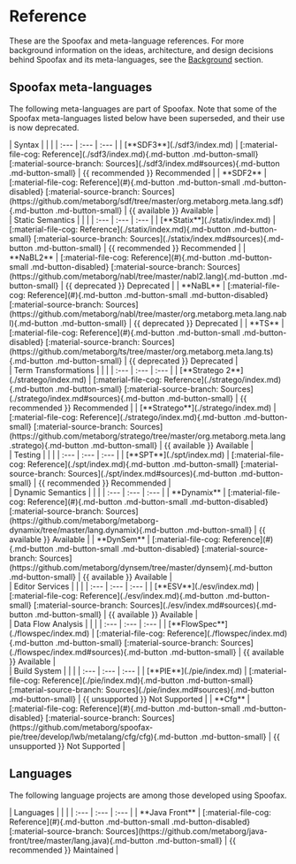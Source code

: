 # Reference
These are the Spoofax and meta-language references. For more background information on the ideas, architecture, and design decisions behind Spoofax and its meta-languages, see the [Background](../background/index.md) section.

## Spoofax meta-languages
The following meta-languages are part of Spoofax. Note that some of the Spoofax meta-languages listed below have been superseded, and their use is now deprecated.


<div class="full-width t262" markdown="block">
| Syntax | | |
| :--- | :--- | :--- |
| [**SDF3**](./sdf3/index.md)             | [:material-file-cog: Reference](./sdf3/index.md){.md-button .md-button-small}           [:material-source-branch: Sources](./sdf3/index.md#sources){.md-button .md-button-small}                                                                  | {{ recommended }} Recommended |
| **SDF2**                                | [:material-file-cog: Reference](#){.md-button .md-button-small .md-button-disabled}     [:material-source-branch: Sources](https://github.com/metaborg/sdf/tree/master/org.metaborg.meta.lang.sdf){.md-button .md-button-small}                   | {{ available }} Available |
</div>

<div class="full-width t262" markdown="block">
| Static Semantics | | |
| :--- | :--- | :--- |
| [**Statix**](./statix/index.md)         | [:material-file-cog: Reference](./statix/index.md){.md-button .md-button-small}         [:material-source-branch: Sources](./statix/index.md#sources){.md-button .md-button-small}                                                                | {{ recommended }} Recommended |
| **NaBL2**                               | [:material-file-cog: Reference](#){.md-button .md-button-small .md-button-disabled}     [:material-source-branch: Sources](https://github.com/metaborg/nabl/tree/master/nabl2.lang){.md-button .md-button-small}                                  | {{ deprecated }} Deprecated |
| **NaBL**                                | [:material-file-cog: Reference](#){.md-button .md-button-small .md-button-disabled}     [:material-source-branch: Sources](https://github.com/metaborg/nabl/tree/master/org.metaborg.meta.lang.nabl){.md-button .md-button-small}                 | {{ deprecated }} Deprecated |
| **TS**                                  | [:material-file-cog: Reference](#){.md-button .md-button-small .md-button-disabled}     [:material-source-branch: Sources](https://github.com/metaborg/ts/tree/master/org.metaborg.meta.lang.ts){.md-button .md-button-small}                     | {{ deprecated }} Deprecated |
</div>

<div class="full-width t262" markdown="block">
| Term Transformations | | |
| :--- | :--- | :--- |
| [**Stratego 2**](./stratego/index.md)   | [:material-file-cog: Reference](./stratego/index.md){.md-button .md-button-small}       [:material-source-branch: Sources](./stratego/index.md#sources){.md-button .md-button-small}                                                              | {{ recommended }} Recommended |
| [**Stratego**](./stratego/index.md)     | [:material-file-cog: Reference](./stratego/index.md){.md-button .md-button-small}       [:material-source-branch: Sources](https://github.com/metaborg/stratego/tree/master/org.metaborg.meta.lang.stratego){.md-button .md-button-small}         | {{ available }} Available |
</div>

<div class="full-width t262" markdown="block">
| Testing | | |
| :--- | :--- | :--- |
| [**SPT**](./spt/index.md)               | [:material-file-cog: Reference](./spt/index.md){.md-button .md-button-small}            [:material-source-branch: Sources](./spt/index.md#sources){.md-button .md-button-small}                                                                   | {{ recommended }} Recommended |
</div>

<div class="full-width t262" markdown="block">
| Dynamic Semantics | | |
| :--- | :--- | :--- |
| **Dynamix**                             | [:material-file-cog: Reference](#){.md-button .md-button-small .md-button-disabled}     [:material-source-branch: Sources](https://github.com/metaborg/metaborg-dynamix/tree/master/lang.dynamix){.md-button .md-button-small}                    | {{ available }} Available |
| **DynSem**                              | [:material-file-cog: Reference](#){.md-button .md-button-small .md-button-disabled}     [:material-source-branch: Sources](https://github.com/metaborg/dynsem/tree/master/dynsem){.md-button .md-button-small}                                    | {{ available }} Available |
</div>


<div class="full-width t262" markdown="block">
| Editor Services | | |
| :--- | :--- | :--- |
| [**ESV**](./esv/index.md)               | [:material-file-cog: Reference](./esv/index.md){.md-button .md-button-small}            [:material-source-branch: Sources](./esv/index.md#sources){.md-button .md-button-small}                                                                   | {{ available }} Available |
</div>


<div class="full-width t262" markdown="block">
| Data Flow Analysis | | |
| :--- | :--- | :--- |
| [**FlowSpec**](./flowspec/index.md)     | [:material-file-cog: Reference](./flowspec/index.md){.md-button .md-button-small}       [:material-source-branch: Sources](./flowspec/index.md#sources){.md-button .md-button-small}                                                            | {{ available }} Available |
</div>


<div class="full-width t262" markdown="block">
| Build System | | |
| :--- | :--- | :--- |
| [**PIE**](./pie/index.md)               | [:material-file-cog: Reference](./pie/index.md){.md-button .md-button-small}            [:material-source-branch: Sources](./pie/index.md#sources){.md-button .md-button-small}                                                                 | {{ unsupported }} Not Supported |
| **Cfg**                                 | [:material-file-cog: Reference](#){.md-button .md-button-small .md-button-disabled}     [:material-source-branch: Sources](https://github.com/metaborg/spoofax-pie/tree/develop/lwb/metalang/cfg/cfg){.md-button .md-button-small}              | {{ unsupported }} Not Supported |
</div>



## Languages
The following language projects are among those developed using Spoofax.

<div class="full-width t262" markdown="block">
| Languages | | |
| :--- | :--- | :--- |
| **Java Front**                          | [:material-file-cog: Reference](#){.md-button .md-button-small .md-button-disabled}     [:material-source-branch: Sources](https://github.com/metaborg/java-front/tree/master/lang.java){.md-button .md-button-small}                           | {{ recommended }} Maintained |
</div>
